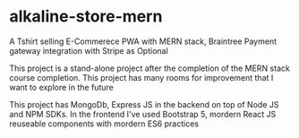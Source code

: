 # alkaline-store-mern
A Tshirt selling E-Commerece PWA with MERN stack, Braintree Payment gateway integration with Stripe as Optional

This project is a stand-alone project after the completion of the MERN stack course completion.
This project has many rooms for improvement that I want to explore in the future

This project has MongoDb, Express JS in the backend on top of Node JS and NPM SDKs. In the frontend I've used Bootstrap 5, mordern React JS reuseable components with mordern ES6 practices
